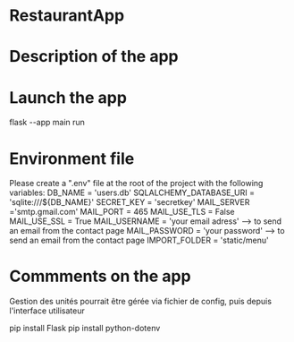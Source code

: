 # RestaurantApp

# Description of the app

# Launch the app

flask --app main run

# Environment file

Please create a ".env" file at the root of the project with the following variables:
DB_NAME = 'users.db'
SQLALCHEMY_DATABASE_URI = 'sqlite:///${DB_NAME}'
SECRET_KEY = 'secretkey'
MAIL_SERVER ='smtp.gmail.com'
MAIL_PORT = 465
MAIL_USE_TLS = False
MAIL_USE_SSL = True
MAIL_USERNAME = 'your email adress' --> to send an email from the contact page
MAIL_PASSWORD = 'your password' --> to send an email from the contact page
IMPORT_FOLDER = 'static/menu'

# Commments on the app

Gestion des unités pourrait être gérée via fichier de config, puis depuis l'interface utilisateur

pip install Flask
pip install python-dotenv
